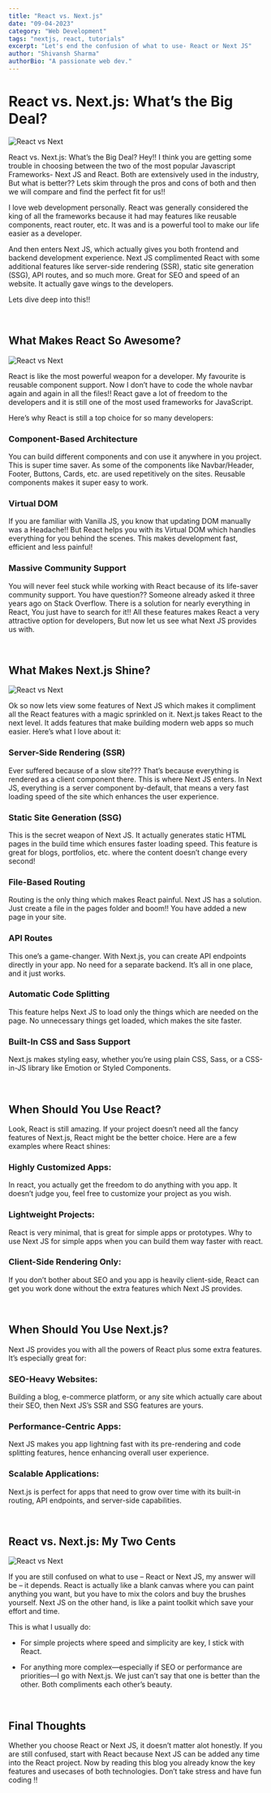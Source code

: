 ```yaml
---
title: "React vs. Next.js"
date: "09-04-2023"
category: "Web Development"
tags: "nextjs, react, tutorials"
excerpt: "Let's end the confusion of what to use- React or Next JS"
author: "Shivansh Sharma"
authorBio: "A passionate web dev."
---
```


# React vs. Next.js: What’s the Big Deal?
![React vs Next](/public/Blog1-1.webp)

React vs. Next.js: What’s the Big Deal?
Hey!! I think you are getting some trouble in choosing between the two of the most popular Javascript Frameworks- Next JS and React. Both are extensively used in the industry, But what is better?? Lets skim through the pros and cons of both and then we will compare and find the perfect fit for us!!

I love web development personally. React was generally considered the king of all the frameworks because it had may features like reusable components, react router, etc. It was and is a powerful tool to make our life easier as a developer.

And then enters Next JS, which actually gives you both frontend and backend development experience. Next JS complimented React with some additional features like server-side rendering (SSR), static site generation (SSG), API routes, and so much more. Great for SEO and speed of an website. It actually gave wings to the developers.

Lets dive deep into this!!

<br>

## What Makes React So Awesome?
![React vs Next](/public/Blog1-2.webp)

React is like the most powerful weapon for a developer. My favourite is reusable component support. Now I don’t have to code the whole navbar again and again in all the files!! React gave a lot of freedom to the developers and it is still one of the most used frameworks for JavaScript.

Here’s why React is still a top choice for so many developers:

### Component-Based Architecture
You can build different components and con use it anywhere in you project. This is super time saver. As some of the components like Navbar/Header, Footer, Buttons, Cards, etc. are used repetitively on the sites. Reusable components makes it super easy to work.
### Virtual DOM
If you are familiar with Vanilla JS, you know that updating DOM manually was a Headache!! But React helps you with its Virtual DOM which handles everything for you behind the scenes. This makes development fast, efficient and less painful!
### Massive Community Support
You will never feel stuck while working with React because of its life-saver community support. You have question?? Someone already asked it three years ago on Stack Overflow. There is a solution for nearly everything in React, You just have to search for it!!
All these features makes React a very attractive option for developers, But now let us see what Next JS provides us with.

<br>

## What Makes Next.js Shine?
![React vs Next](/public/Blog1-3.webp)

Ok so now lets view some features of Next JS which makes it compliment all the React features with a magic sprinkled on it. Next.js takes React to the next level. It adds features that make building modern web apps so much easier. Here’s what I love about it:

### Server-Side Rendering (SSR)
Ever suffered because of a slow site??? That’s because everything is rendered as a client component there. This is where Next JS enters. In Next JS, everything is a server component by-default, that means a very fast loading speed of the site which enhances the user experience.
### Static Site Generation (SSG)
This is the secret weapon of Next JS. It actually generates static HTML pages in the build time which ensures faster loading speed. This feature is great for blogs, portfolios, etc. where the content doesn’t change every second!
### File-Based Routing
Routing is the only thing which makes React painful. Next JS has a solution. Just create a file in the pages folder and boom!! You have added a new page in your site.
### API Routes
This one’s a game-changer. With Next.js, you can create API endpoints directly in your app. No need for a separate backend. It’s all in one place, and it just works.
### Automatic Code Splitting
This feature helps Next JS to load only the things which are needed on the page. No unnecessary things get loaded, which makes the site faster.
### Built-In CSS and Sass Support
Next.js makes styling easy, whether you’re using plain CSS, Sass, or a CSS-in-JS library like Emotion or Styled Components.

<br>

## When Should You Use React?
Look, React is still amazing. If your project doesn’t need all the fancy features of Next.js, React might be the better choice. Here are a few examples where React shines:

### Highly Customized Apps:
In react, you actually get the freedom to do anything with you app. It doesn’t judge you, feel free to customize your project as you wish.

### Lightweight Projects:
React is very minimal, that is great for simple apps or prototypes. Why to use Next JS for simple apps when you can build them way faster with react.

### Client-Side Rendering Only:
If you don’t bother about SEO and you app is heavily client-side, React can get you work done without the extra features which Next JS provides.

<br>

## When Should You Use Next.js?
Next JS provides you with all the powers of React plus some extra features. It’s especially great for:

### SEO-Heavy Websites:
Building a blog, e-commerce platform, or any site which actually care about their SEO, then Next JS’s SSR and SSG features are yours.

### Performance-Centric Apps:
Next JS makes you app lightning fast with its pre-rendering and code splitting features, hence enhancing overall user experience.

### Scalable Applications:
Next.js is perfect for apps that need to grow over time with its built-in routing, API endpoints, and server-side capabilities.

<br>

## React vs. Next.js: My Two Cents
![React vs Next](/public/Blog1-1.webp)

If you are still confused on what to use – React or Next JS, my answer will be – it depends. React is actually like a blank canvas where you can paint anything you want, but you have to mix the colors and buy the brushes yourself. Next JS on the other hand, is like a paint toolkit which save your effort and time.

This is what I usually do:

* For simple projects where speed and simplicity are key, I stick with React.

* For anything more complex—especially if SEO or performance are priorities—I go with Next.js.
We just can’t say that one is better than the other. Both compliments each other’s beauty.

<br>

## Final Thoughts
Whether you choose React or Next JS, it doesn’t matter alot honestly. If you are still confused, start with React because Next JS can be added any time into the React project. Now by reading this blog you already know the key features and usecases of both technologies. Don’t take stress and have fun coding !!
